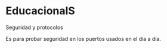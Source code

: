 # EducacionalS
Seguridad y protocolos

Es para probar seguridad en los puertos usados en el día a día.

